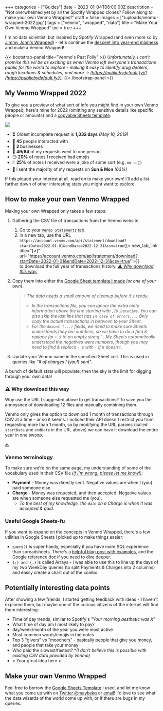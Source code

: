 +++
categories = ["Guides"]
date = 2023-01-04T06:00:00Z
description = "Not overwhelmed yet by all the Spotify Wrapped clones? Follow along to make your own Venmo Wrapped!"
draft = false
images = ["/uploads/venmo-wrapped-2022.jpg"]
tags = ["venmo", "wrapped", "data"]
title = "Make Your Own Venmo Wrapped"
toc = true
+++

I'm no data scientist, but inspired by Spotify Wrapped (and even more so by [Jimmy John's Wrapped](https://twitter.com/BBarberie/status/1608476950108209158)) - let's continue the [descent into year-end madness](https://news.yahoo.com/spotify-wrapped-created-end-menace-194534713.html) and make a Venmo Wrapped!

{{< bootstrap-panel title="Venmo's Past Folly" >}}
_Unfortunately, I can't promise this wil be as exciting as when Venmo left everyone's transactions public for the world to explore - making it easy to identify drug dealers, rough locations & schedules, and more -> [https://publicbydefault.fyi/](https://publicbydefault.fyi/)._
{{< /bootstrap-panel >}}

## My Venmo Wrapped 2022

To give you a preview of what sort of info you might find in your own Venmo Wrapped, here's mine for 2022 (omitting any sensitive details like specific people or amounts) and a [copyable Sheets template](https://docs.google.com/spreadsheets/d/1MotwaQm1jyDeqBVdD-ZTFTSHyvJyyI9gSwjt3B9_Wa0/edit?usp=sharing):

![](/uploads/venmo-wrapped-2022.jpg)

* ⏳ Oldest incomplete request is **1,332 days** _(May 10, 2019)_
* 👯 **45** people interacted with
* 🏢 **2** businesses
* 🤷 **49/64** of my requests went to one person
* 😶 **20%** of notes I received had emojis
* 🃏 **25%** of notes I received were a joke of some sort (e.g. `no u`, `💩`)
* 📅 I sent the majority of my requests on **Sun & Mon** _(63%)_

If this piqued your interest at all, read on to make your own! I'll add a list farther down of other interesting stats you might want to explore.

## How to make your own Venmo Wrapped

Making your own Wrapped only takes a few steps:

1. Gathering the CSV file of transactions from the Venmo website.
   1. Go to your [`Venmo Statements` tab](https://account.venmo.com/statement).
   2. In a new tab, use the URL `https://account.venmo.com/api/statement/download?startDate=2022-01-01&endDate=2022-12-31&csv=true`{{< new_tab_link title="[↗️]" url="https://account.venmo.com/api/statement/download?startDate=2022-01-01&endDate=2022-12-31&csv=true" >}}  
   to download the full year of transactions history. [_⚠️ Why download this way._](#-why-download-this-way)
2. Copy them into either the [Google Sheet template I made](https://docs.google.com/spreadsheets/d/1MotwaQm1jyDeqBVdD-ZTFTSHyvJyyI9gSwjt3B9_Wa0/edit?usp=sharing) _(or one of your own)_.

   > ℹ️ _The data needs a small amount of cleanup before it's ready._
   > * _In the transactions file, you can ignore the extra meta information above the line starting with `,ID,Datetime`. You can also skip the last line that has `In case of errors...`. Only copy the actual transactions in between to your Sheet._
   > * _For the `Amount (...)` fields, we need to make sure Sheets understands they are numbers, so we have to do a find & replace for `+ $` to an empty string \`\`. My Sheets automatically understood the negatives were numbers, though you may need to find & replace `- $` with `-` if it doesn't._
3. Update your Venmo name in the specified Sheet cell. This is used in queries like _"# of charges I (you!) sent"_.

A bunch of default stats will populate, then the sky is the limit for digging through your own data!

### ⚠️ Why download this way

Why use the URL I suggested above to get transactions? To save you the annoyance of downloading 12 files and manually combining them.

Venmo only gives the option to download 1 month of transactions through CSV at a time - or so it seems. I noticed their API doesn't restrict you from requesting more than 1 month, so by modifying the URL params (called `startDate` and `endDate` in the URL above) we can have it download the entire year in one swoop.

[🔙](#how-to-make-your-own-venmo-wrapped)

### Venmo terminology

To make sure we're on the same page, my understanding of some of the vocabulary used in their CSV file [_(if I'm wrong, please let me know!)_](#share-your-venmo-wrapped):

* **Payment** - Money was directly sent. Negative values are when I (you) paid someone else.
* **Charge** - Money was requested, and then accepted. Negative values are when someone else requested me (you).
  * _To the best of my knowledge, the `date` on a Charge is when it was accepted & paid._

### Useful Google Sheets-fu

If you want to expand on the concepts in Venmo Wrapped, there's a few utilities in Google Sheets I picked up to make things easier:

* `query()` is super handy, especially if you have more SQL experience than spreadsheets. There's a [helpful blog post with examples](https://www.benlcollins.com/spreadsheets/google-sheets-query-sql/), and the [Google reference doc](https://developers.google.com/chart/interactive/docs/querylanguage#overview) if you need to dive deeper.
* `{;} and {,}` is called Arrays - I was able to use this to line up the days of my two WeekDay queries (to split Payments & Charges into 2 columns) and easily create a chart out of the combo.

## Potentially interesting data points

After showing a few friends, I started getting feedback with ideas - I haven't explored them, but maybe one of the curious citizens of the internet will find them interesting:

* Time of day trends, similar to Spotify's _"Your morning aesthetic was X_"
* What time of day am I most likely to pay?
* day/week/month of the year you were most active
* Most common words/emojis in the notes
* Top 3 "givers" vs "moochers" - basically people that give you money, and people that take your money
* Who paid the slowest/fastest? *_(I don't believe this is possible with existing CSV data provided by Venmo)_
* < Your great idea here >...

## Make your own Venmo Wrapped

Feel free to borrow the [Google Sheets Template](https://docs.google.com/spreadsheets/d/1MotwaQm1jyDeqBVdD-ZTFTSHyvJyyI9gSwjt3B9_Wa0/edit?usp=sharing) I used, and let me know what you come up with on [Twitter @maybekq](https://twitter.com/maybekq) or [email](mailto:kevinquinnfun@notxss.anonaddy.com)! I'd love to see what the data wizards of the world come up with, or if there are bugs in my queries.
